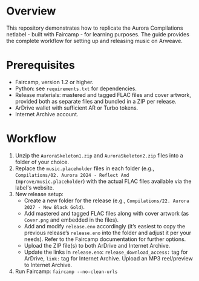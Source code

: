 # Overview

This repository demonstrates how to replicate the Aurora Compilations netlabel - built with Faircamp - for learning purposes. The guide provides the complete workflow for setting up and releasing music on Arweave.

# Prerequisites

* Faircamp, version 1.2 or higher.
* Python: see `requirements.txt` for dependencies.
* Release materials: mastered and tagged FLAC files and cover artwork, provided both as separate files and bundled in a ZIP per release.
* ArDrive wallet with sufficient AR or Turbo tokens.
* Internet Archive account.

# Workflow

1. Unzip the `AuroraSkeleton1.zip` and `AuroraSkeleton2.zip` files into a folder of your choice.
2. Replace the `music.placeholder` files in each folder (e.g., `Compilations/02. Aurora 2024 - Reflect And Improve/music.placeholder`) with the actual FLAC files available via the label's website.
3. New release setup:
   * Create a new folder for the release (e.g., `Compilations/22. Aurora 2027 - New Black Gold`).
   * Add mastered and tagged FLAC files along with cover artwork (as `Cover.png` and embedded in the files).
   * Add and modify `release.eno` accordingly (it’s easiest to copy the previous release’s `release.eno` into the folder and adjust it per your needs). Refer to the Faircamp documentation for further options.
   * Upload the ZIP file(s) to both ArDrive and Internet Archive.
   * Update the links in `release.eno`: `release_download_access:` tag for ArDrive, `link:` tag for Internet Archive. Upload an MP3 reel/preview to Internet Archive.
4. Run Faircamp: `faircamp --no-clean-urls`

